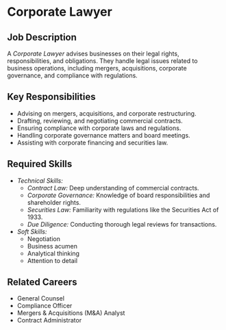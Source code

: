 # Corporate Lawyer

## Job Description
A *Corporate Lawyer* advises businesses on their legal rights, responsibilities, and obligations. They handle legal issues related to business operations, including mergers, acquisitions, corporate governance, and compliance with regulations.

## Key Responsibilities
- Advising on mergers, acquisitions, and corporate restructuring.
- Drafting, reviewing, and negotiating commercial contracts.
- Ensuring compliance with corporate laws and regulations.
- Handling corporate governance matters and board meetings.
- Assisting with corporate financing and securities law.

## Required Skills
- *Technical Skills:*
    - *Contract Law:* Deep understanding of commercial contracts.
    - *Corporate Governance:* Knowledge of board responsibilities and shareholder rights.
    - *Securities Law:* Familiarity with regulations like the Securities Act of 1933.
    - *Due Diligence:* Conducting thorough legal reviews for transactions.
- *Soft Skills:*
    - Negotiation
    - Business acumen
    - Analytical thinking
    - Attention to detail

## Related Careers
- General Counsel
- Compliance Officer
- Mergers & Acquisitions (M&A) Analyst
- Contract Administrator